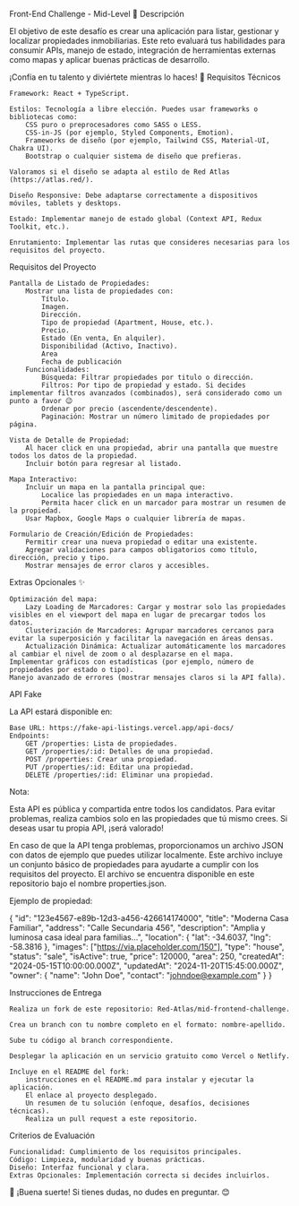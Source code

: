 Front-End Challenge - Mid-Level 🚀
Descripción

El objetivo de este desafío es crear una aplicación para listar, gestionar y localizar propiedades inmobiliarias. Este reto evaluará tus habilidades para consumir APIs, manejo de estado, integración de herramientas externas como mapas y aplicar buenas prácticas de desarrollo.

¡Confía en tu talento y diviértete mientras lo haces! 🌟
Requisitos Técnicos

    Framework: React + TypeScript.

    Estilos: Tecnología a libre elección. Puedes usar frameworks o bibliotecas como:
        CSS puro o preprocesadores como SASS o LESS.
        CSS-in-JS (por ejemplo, Styled Components, Emotion).
        Frameworks de diseño (por ejemplo, Tailwind CSS, Material-UI, Chakra UI).
        Bootstrap o cualquier sistema de diseño que prefieras.

    Valoramos si el diseño se adapta al estilo de Red Atlas (https://atlas.red/).

    Diseño Responsive: Debe adaptarse correctamente a dispositivos móviles, tablets y desktops.

    Estado: Implementar manejo de estado global (Context API, Redux Toolkit, etc.).

    Enrutamiento: Implementar las rutas que consideres necesarias para los requisitos del proyecto.

Requisitos del Proyecto

    Pantalla de Listado de Propiedades:
        Mostrar una lista de propiedades con:
            Título.
            Imagen.
            Dirección.
            Tipo de propiedad (Apartment, House, etc.).
            Precio.
            Estado (En venta, En alquiler).
            Disponibilidad (Activo, Inactivo).
            Area
            Fecha de publicación
        Funcionalidades:
            Búsqueda: Filtrar propiedades por titulo o dirección.
            Filtros: Por tipo de propiedad y estado. Si decides implementar filtros avanzados (combinados), será considerado como un punto a favor 😉
            Ordenar por precio (ascendente/descendente).
            Paginación: Mostrar un número limitado de propiedades por página.

    Vista de Detalle de Propiedad:
        Al hacer click en una propiedad, abrir una pantalla que muestre todos los datos de la propiedad.
        Incluir botón para regresar al listado.

    Mapa Interactivo:
        Incluir un mapa en la pantalla principal que:
            Localice las propiedades en un mapa interactivo.
            Permita hacer click en un marcador para mostrar un resumen de la propiedad.
        Usar Mapbox, Google Maps o cualquier librería de mapas.

    Formulario de Creación/Edición de Propiedades:
        Permitir crear una nueva propiedad o editar una existente.
        Agregar validaciones para campos obligatorios como título, dirección, precio y tipo.
        Mostrar mensajes de error claros y accesibles.

Extras Opcionales ✨

    Optimización del mapa:
        Lazy Loading de Marcadores: Cargar y mostrar solo las propiedades visibles en el viewport del mapa en lugar de precargar todos los datos.
        Clusterización de Marcadores: Agrupar marcadores cercanos para evitar la superposición y facilitar la navegación en áreas densas.
        Actualización Dinámica: Actualizar automáticamente los marcadores al cambiar el nivel de zoom o al desplazarse en el mapa.
    Implementar gráficos con estadísticas (por ejemplo, número de propiedades por estado o tipo).
    Manejo avanzado de errores (mostrar mensajes claros si la API falla).

API Fake

La API estará disponible en:

    Base URL: https://fake-api-listings.vercel.app/api-docs/
    Endpoints:
        GET /properties: Lista de propiedades.
        GET /properties/:id: Detalles de una propiedad.
        POST /properties: Crear una propiedad.
        PUT /properties/:id: Editar una propiedad.
        DELETE /properties/:id: Eliminar una propiedad.

Nota:

Esta API es pública y compartida entre todos los candidatos. Para evitar problemas, realiza cambios solo en las propiedades que tú mismo crees. Si deseas usar tu propia API, ¡será valorado!

En caso de que la API tenga problemas, proporcionamos un archivo JSON con datos de ejemplo que puedes utilizar localmente. Este archivo incluye un conjunto básico de propiedades para ayudarte a cumplir con los requisitos del proyecto. El archivo se encuentra disponible en este repositorio bajo el nombre properties.json.

Ejemplo de propiedad:

{
"id": "123e4567-e89b-12d3-a456-426614174000",
"title": "Moderna Casa Familiar",
"address": "Calle Secundaria 456",
"description": "Amplia y luminosa casa ideal para familias...",
"location": {
"lat": -34.6037,
"lng": -58.3816
},
"images": ["https://via.placeholder.com/150"],
"type": "house",
"status": "sale",
"isActive": true,
"price": 120000,
"area": 250,
"createdAt": "2024-05-15T10:00:00.000Z",
"updatedAt": "2024-11-20T15:45:00.000Z",
"owner": {
"name": "John Doe",
"contact": "johndoe@example.com"
}
}

Instrucciones de Entrega

    Realiza un fork de este repositorio: Red-Atlas/mid-frontend-challenge.

    Crea un branch con tu nombre completo en el formato: nombre-apellido.

    Sube tu código al branch correspondiente.

    Desplegar la aplicación en un servicio gratuito como Vercel o Netlify.

    Incluye en el README del fork:
        instrucciones en el README.md para instalar y ejecutar la aplicación.
        El enlace al proyecto desplegado.
        Un resumen de tu solución (enfoque, desafíos, decisiones técnicas).
        Realiza un pull request a este repositorio.

Criterios de Evaluación

    Funcionalidad: Cumplimiento de los requisitos principales.
    Código: Limpieza, modularidad y buenas prácticas.
    Diseño: Interfaz funcional y clara.
    Extras Opcionales: Implementación correcta si decides incluirlos.

🚀 ¡Buena suerte!
Si tienes dudas, no dudes en preguntar. 😊
